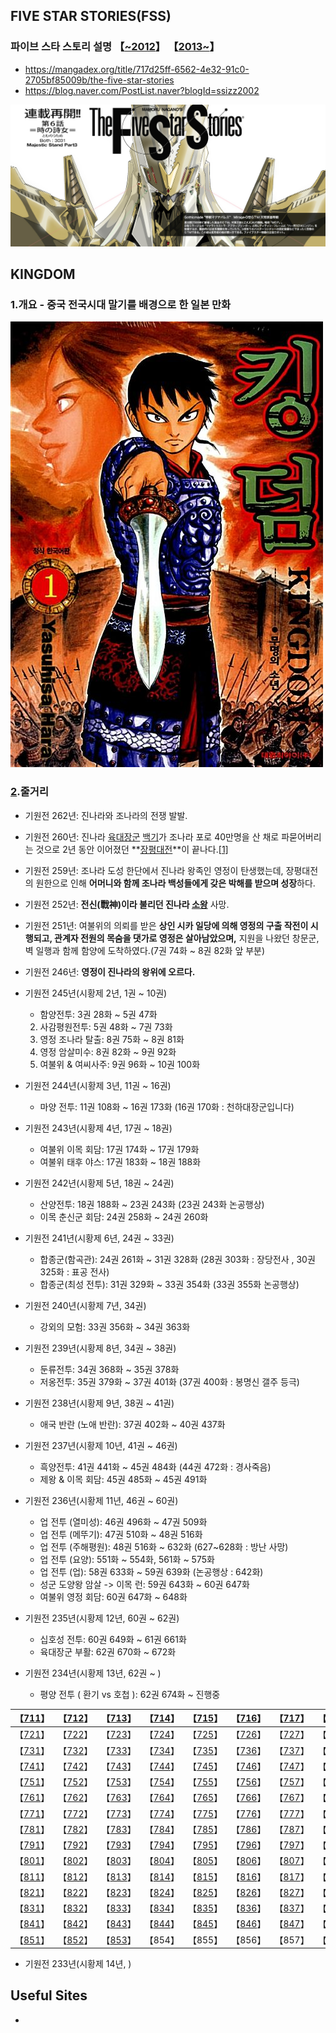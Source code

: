 ## FIVE STAR STORIES(FSS)

### 파이브 스타 스토리 설명 【[~2012](https://namu.wiki/w/%ED%8C%8C%EC%9D%B4%EB%B8%8C%20%EC%8A%A4%ED%83%80%20%EC%8A%A4%ED%86%A0%EB%A6%AC)】 【[2013~](https://namu.wiki/w/%ED%8C%8C%EC%9D%B4%EB%B8%8C%20%EC%8A%A4%ED%83%80%20%EC%8A%A4%ED%86%A0%EB%A6%AC(2013))】

- https://mangadex.org/title/717d25ff-6562-4e32-91c0-2705bf85009b/the-five-star-stories
- https://blog.naver.com/PostList.naver?blogId=ssizz2002

![파일:FSS 리셋 일러스트 .png](./_media/fss.png)





## KINGDOM

### 1.개요 - 중국 전국시대 말기를 배경으로 한 일본 만화

![8925296071 1](./_media/kingdom.jpg)

### [2](https://namu.wiki/w/킹덤(만화)/줄거리#s-2).줄거리

- 기원전 262년: 진나라와 조나라의 전쟁 발발.
- 기원전 260년: 진나라 [육대장군](https://namu.wiki/w/육대장군) [백기](https://namu.wiki/w/백기)가 조나라 포로 40만명을 산 채로 파묻어버리는 것으로 2년 동안 이어졌던 **[장평대전](https://namu.wiki/w/장평대전)**이 끝나다.[[1\]](https://namu.wiki/w/킹덤(만화)/줄거리#fn-1)
- 기원전 259년: 조나라 도성 한단에서 진나라 왕족인 영정이 탄생했는데, 장평대전의 원한으로 인해 **어머니와 함께 조나라 백성들에게 갖은 박해를 받으며 성장**하다.
- 기원전 252년: **전신(戰神)이라 불리던 진나라 [소왕](https://namu.wiki/w/소양왕)** 사망.
- 기원전 251년: 여불위의 의뢰를 받은 **상인 시카 일당에 의해 영정의 구출 작전이 시행되고, 관계자 전원의 목숨을 댓가로 영정은 살아남았으며,** 지원을 나왔던 창문군, 벽 일행과 함께 함양에 도착하였다.(7권 74화 ~ 8권 82화 앞 부분)
- 기원전 246년: **영정이 진나라의 왕위에 오르다.**
- 기원전 245년(시황제 2년, 1권 ~ 10권)
  - 함양전투: 3권 28화 ~ 5권 47화
  2. 사감평원전투: 5권 48화 ~ 7권 73화
  3. 영정 조나라 탈출: 8권 75화 ~ 8권 81화
  4. 영정 암살미수: 8권 82화 ~ 9권 92화
  5. 여불위 & 여씨사주: 9권 96화 ~ 10권 100화

- 기원전 244년(시황제 3년, 11권 ~ 16권)
  - 마양 전투: 11권 108화 ~ 16권 173화 (16권 170화 : 천하대장군입니다)

- 기원전 243년(시황제 4년, 17권 ~ 18권)
  - 여불위 이목 회담: 17권 174화 ~ 17권 179화
  - 여불위 태후 야스: 17권 183화 ~ 18권 188화

- 기원전 242년(시황제 5년, 18권 ~ 24권)
  - 산양전투: 18권 188화 ~ 23권 243화 (23권 243화 논공행상)
  - 이목 춘신군 회담: 24권 258화 ~ 24권 260화

- 기원전 241년(시황제 6년, 24권 ~ 33권)
  - 합종군(함곡관): 24권 261화 ~ 31권 328화 (28권 303화 : 장당전사 , 30권 325화 : 표공 전사)
  - 합종군(최성 전투): 31권 329화 ~ 33권 354화 (33권 355화 논공행상)

- 기원전 240년(시황제 7년, 34권)
  - 강외의 모험: 33권 356화 ~ 34권 363화

- 기원전 239년(시황제 8년, 34권 ~ 38권)
  - 둔류전투: 34권 368화 ~ 35권 378화
  - 저옹전투: 35권 379화 ~ 37권 401화 (37권 400화 : 봉명신 갤주 등극)

- 기원전 238년(시황제 9년, 38권 ~ 41권)
  - 애국 반란 (노애 반란): 37권 402화 ~ 40권 437화

- 기원전 237년(시황제 10년, 41권 ~ 46권)
  - 흑양전투: 41권 441화 ~ 45권 484화 (44권 472화 : 경사죽음)
  - 제왕 & 이목 회담: 45권 485화 ~ 45권 491화

- 기원전 236년(시황제 11년, 46권 ~ 60권)
  - 업 전투 (열미성): 46권 496화 ~ 47권 509화
  - 업 전투 (메뚜기): 47권 510화 ~ 48권 516화
  - 업 전투 (주해평원): 48권 516화 ~ 632화 (627~628화 : 방난 사망)
  - 업 전투 (요양): 551화 ~ 554화, 561화 ~ 575화
  - 업 전투 (업): 58권 633화 ~ 59권 639화 (논공행상 : 642화)
  - 성군 도양왕 암살 -> 이목 런: 59권 643화 ~ 60권 647화
  - 여불위 영정 회담: 60권 647화 ~ 648화
  
- 기원전 235년(시황제 12년, 60권 ~ 62권)

  - 십호성 전투: 60권 649화 ~ 61권 661화
  - 육대장군 부활: 62권 670화 ~ 672화

- 기원전 234년(시황제 13년, 62권 ~ )

  - 평양 전투 ( 환기 vs 호첩 ): 62권 674화 ~ 진행중


| 【[711](http://flash24.co.kr/g4/bbs/board.php?bo_table=cartoon&wr_id=10022&page=5)】 | 【[712](http://flash24.co.kr/g4/bbs/board.php?bo_table=cartoon&wr_id=10038&page=5)】 | 【[713](http://flash24.co.kr/g4/bbs/board.php?bo_table=cartoon&wr_id=10055&page=5)】 | 【[714](http://flash24.co.kr/g4/bbs/board.php?bo_table=cartoon&wr_id=10064&page=5)】 | 【[715](http://flash24.co.kr/g4/bbs/board.php?bo_table=cartoon&wr_id=10078&page=5)】 | 【[716](http://flash24.co.kr/g4/bbs/board.php?bo_table=cartoon&wr_id=10100&page=5)】 | 【[717](http://flash24.co.kr/g4/bbs/board.php?bo_table=cartoon&wr_id=10115&page=5)】 | 【[718](http://flash24.co.kr/g4/bbs/board.php?bo_table=cartoon&wr_id=10126&page=4)】 | 【[719](http://flash24.co.kr/g4/bbs/board.php?bo_table=cartoon&wr_id=10148&page=4)】 | 【[720](http://flash24.co.kr/g4/bbs/board.php?bo_table=cartoon&wr_id=10170&page=4)】 |
| :----------------------------------------------------------: | :----------------------------------------------------------: | :----------------------------------------------------------: | :----------------------------------------------------------: | :----------------------------------------------------------: | :----------------------------------------------------------: | :----------------------------------------------------------: | :----------------------------------------------------------: | :----------------------------------------------------------: | :----------------------------------------------------------: |
| 【[721](http://flash24.co.kr/g4/bbs/board.php?bo_table=cartoon&wr_id=10188&page=4)】 | 【[722](http://flash24.co.kr/g4/bbs/board.php?bo_table=cartoon&wr_id=10201&page=4)】 | 【[723](http://flash24.co.kr/g4/bbs/board.php?bo_table=cartoon&wr_id=10217&page=3)】 | 【[724](http://flash24.co.kr/g4/bbs/board.php?bo_table=cartoon&wr_id=10243&page=3)】 | 【[725](http://flash24.co.kr/g4/bbs/board.php?bo_table=cartoon&wr_id=10264&page=3)】 | 【[726](http://flash24.co.kr/g4/bbs/board.php?bo_table=cartoon&wr_id=10293&page=2)】 | 【[727](http://flash24.co.kr/g4/bbs/board.php?bo_table=cartoon&wr_id=10308&page=2)】 | 【[728](http://flash24.co.kr/g4/bbs/board.php?bo_table=cartoon&wr_id=10324&page=2)】 | 【[729](http://flash24.co.kr/g4/bbs/board.php?bo_table=cartoon&wr_id=10343&page=2)】 | 【[730](http://flash24.co.kr/g4/bbs/board.php?bo_table=cartoon&wr_id=10365)】 |
| 【[731](http://flash24.co.kr/g4/bbs/board.php?bo_table=cartoon&wr_id=10377)】 | 【[732](http://flash24.co.kr/g4/bbs/board.php?bo_table=cartoon&wr_id=10393)】 | 【[733](http://flash24.co.kr/g4/bbs/board.php?bo_table=cartoon&wr_id=10404)】 | 【[734](http://flash24.co.kr/g4/bbs/board.php?bo_table=cartoon&wr_id=10416)】 | 【[735](http://flash24.co.kr/g4/bbs/board.php?bo_table=cartoon&wr_id=10426)】 | 【[736](http://flash24.co.kr/g4/bbs/board.php?bo_table=cartoon&wr_id=10472)】 | 【[737](http://flash24.co.kr/g4/bbs/board.php?bo_table=cartoon&wr_id=10483)】 | 【[738](http://flash24.co.kr/g4/bbs/board.php?bo_table=cartoon&wr_id=10496)】 | 【[739](http://flash24.co.kr/g4/bbs/board.php?bo_table=cartoon&wr_id=10508)】 | 【[740](http://flash24.co.kr/g4/bbs/board.php?bo_table=cartoon&wr_id=10522)】 |
| 【[741](http://flash24.co.kr/g4/bbs/board.php?bo_table=cartoon&wr_id=10540#c_10542)】 | 【[742](http://flash24.co.kr/g4/bbs/board.php?bo_table=cartoon&wr_id=10552)】 | 【[743](http://flash24.co.kr/g4/bbs/board.php?bo_table=cartoon&wr_id=10569)】 | 【[744](http://flash24.co.kr/g4/bbs/board.php?bo_table=cartoon&wr_id=10592)】 | 【[745](http://flash24.co.kr/g4/bbs/board.php?bo_table=cartoon&wr_id=10621)】 | 【[746](http://flash24.co.kr/g4/bbs/board.php?bo_table=cartoon&wr_id=10635)】 | 【[747](http://flash24.co.kr/g4/bbs/board.php?bo_table=cartoon&wr_id=10663#c_10664)】 | 【[748](http://flash24.co.kr/g4/bbs/board.php?bo_table=cartoon&wr_id=10677)】 | 【[749](http://flash24.co.kr/g4/bbs/board.php?bo_table=cartoon&wr_id=10696)】 | 【[750](http://flash24.co.kr/g4/bbs/board.php?bo_table=cartoon&wr_id=10712)】 |
| 【[751](http://flash24.co.kr/g4/bbs/board.php?bo_table=cartoon&wr_id=10729&page=0)】 | 【[752](http://flash24.co.kr/g4/bbs/board.php?bo_table=cartoon&wr_id=10746)】 | 【[753](http://flash24.co.kr/g4/bbs/board.php?bo_table=cartoon&wr_id=10782)】 | 【[754](http://flash24.co.kr/g4/bbs/board.php?bo_table=cartoon&wr_id=10811)】 | 【[755](http://flash24.co.kr/g4/bbs/board.php?bo_table=cartoon&wr_id=10844)】 | 【[756](http://flash24.co.kr/g4/bbs/board.php?bo_table=cartoon&wr_id=10874)】 | 【[757](http://flash24.co.kr/g4/bbs/board.php?bo_table=cartoon&wr_id=10929)】 | 【[758](http://flash24.co.kr/g4/bbs/board.php?bo_table=cartoon&wr_id=10984)】 | 【[759](http://flash24.co.kr/g4/bbs/board.php?bo_table=cartoon&wr_id=11014)】 | 【[760](http://flash24.co.kr/g4/bbs/board.php?bo_table=cartoon&wr_id=11048)】 |
| 【[761](http://flash24.co.kr/g4/bbs/board.php?bo_table=cartoon&wr_id=11077)】 | 【[762](http://flash24.co.kr/g4/bbs/board.php?bo_table=cartoon&wr_id=11105)】 | 【[763](http://flash24.co.kr/g4/bbs/board.php?bo_table=cartoon&wr_id=11178)】 | 【[764](http://flash24.co.kr/g4/bbs/board.php?bo_table=cartoon&wr_id=11209)】 | 【[765](http://flash24.co.kr/g4/bbs/board.php?bo_table=cartoon&wr_id=11237&fbrefresh=CAN_BE_ANYTHING)】 | 【[766](http://flash24.co.kr/g4/bbs/board.php?bo_table=cartoon&wr_id=11263&fbrefresh=CAN_BE_ANYTHING)】 | 【[767](http://flash24.co.kr/g4/bbs/board.php?bo_table=cartoon&wr_id=11286)】 | 【[768](http://flash24.co.kr/g4/bbs/board.php?bo_table=cartoon&wr_id=11331)】 | 【[769](http://flash24.co.kr/g4/bbs/board.php?bo_table=cartoon&wr_id=11380&fbrefresh=CAN_BE_ANYTHING)】 | 【[770](http://flash24.co.kr/g4/bbs/board.php?bo_table=cartoon&wr_id=11404)】 |
| 【[771](http://flash24.co.kr/g4/bbs/board.php?bo_table=cartoon&wr_id=11421)】 | 【[772](http://flash24.co.kr/g4/bbs/board.php?bo_table=cartoon&wr_id=11437)】 | 【[773](http://flash24.co.kr/g4/bbs/board.php?bo_table=cartoon&wr_id=11456&page=0)】 | 【[774](http://flash24.co.kr/g4/bbs/board.php?bo_table=cartoon&wr_id=11476)】 | 【[775](http://flash24.co.kr/g4/bbs/board.php?bo_table=cartoon&wr_id=11501)】 | 【[776](http://flash24.co.kr/g4/bbs/board.php?bo_table=cartoon&wr_id=11518)】 | 【[777](http://flash24.co.kr/g4/bbs/board.php?bo_table=cartoon&wr_id=11534#c_11535)】 | 【[778](http://flash24.co.kr/g4/bbs/board.php?bo_table=cartoon&wr_id=11559)】 | 【[779](http://flash24.co.kr/g4/bbs/board.php?bo_table=cartoon&wr_id=11575)】 | 【[780](http://flash24.co.kr/g4/bbs/board.php?bo_table=cartoon&wr_id=11593)】 |
| 【[781](http://flash24.co.kr/g4/bbs/board.php?bo_table=cartoon&wr_id=11610&fbrefresh=CAN_BE_ANYTHING#_PA)】 | 【[782](http://flash24.co.kr/g4/bbs/board.php?bo_table=cartoon&wr_id=11618#c_11619)】 | 【[783](http://flash24.co.kr/g4/bbs/board.php?bo_table=cartoon&wr_id=11630)】 | 【[784](http://flash24.co.kr/g4/bbs/board.php?bo_table=cartoon&wr_id=11642&fbrefresh=CAN_BE_ANYTHING)】 | 【[785](http://flash24.co.kr/g4/bbs/board.php?bo_table=cartoon&wr_id=11648&fbrefresh=CAN_BE_ANYTHING)】 | 【[786](http://flash24.co.kr/g4/bbs/board.php?bo_table=cartoon&wr_id=11657&fbrefresh=CAN_BE_ANYTHING)】 | 【[787](http://flash24.co.kr/g4/bbs/board.php?bo_table=cartoon&wr_id=11665)】 | 【[788](http://flash24.co.kr/g4/bbs/board.php?bo_table=cartoon&wr_id=11673&fbrefresh=CAN_BE_ANYTHING)】 | 【[789](http://www.flash24.co.kr/g4/bbs/board.php?bo_table=cartoon&wr_id=11684&sca=&sfl=wr_subject&stx=%C5%B7%B4%FD&sop=and&page=2)】 | 【[790](http://flash24.co.kr/g4/bbs/board.php?bo_table=cartoon&wr_id=11690&fbrefresh=CAN_BE_ANYTHING)】 |
| 【[791](http://flash24.co.kr/g4/bbs/board.php?bo_table=cartoon&wr_id=11702&fbrefresh=CAN_BE_ANYTHING)】 | 【[792](http://flash24.co.kr/g4/bbs/board.php?bo_table=cartoon&wr_id=11715)】 | 【[793](http://flash24.co.kr/g4/bbs/board.php?bo_table=cartoon&wr_id=11725)】 | 【[794](http://flash24.co.kr/g4/bbs/board.php?bo_table=cartoon&wr_id=11732)】 | 【[795](http://flash24.co.kr/g4/bbs/board.php?bo_table=cartoon&wr_id=11743)】 | 【[796](http://flash24.co.kr/g4//bbs/board.php?bo_table=cartoon&wr_id=11761&page=75)】 | 【[797](http://flash24.co.kr/g4/bbs/board.php?bo_table=cartoon&wr_id=11772#c_11774)】 | 【[798](http://flash24.co.kr/g4/bbs/board.php?bo_table=cartoon&wr_id=11787)】 | 【[799](http://flash24.co.kr/g4/bbs/board.php?bo_table=cartoon&wr_id=11803)】 | 【[800](http://flash24.co.kr/g4/bbs/board.php?bo_table=cartoon&wr_id=11812)】 |
| 【[801](http://flash24.co.kr/g4/bbs/board.php?bo_table=cartoon&wr_id=11823)】 | 【[802](http://flash24.co.kr/g4/bbs/board.php?bo_table=cartoon&wr_id=11848)】 | 【[803](http://flash24.co.kr/g4/bbs/board.php?bo_table=cartoon&wr_id=11858)】 | 【[804](http://flash24.co.kr/g4/bbs/board.php?bo_table=cartoon&wr_id=11867)】 | 【[805](http://flash24.co.kr/g4/bbs/board.php?bo_table=cartoon&wr_id=11878&page=1)】 | 【[806](http://flash24.co.kr/g4//bbs/board.php?bo_table=cartoon&wr_id=11886&page=167)】 | 【[807](http://flash24.co.kr/g4/bbs/board.php?bo_table=cartoon&wr_id=11893&fbrefresh=CAN_BE_ANYTHING)】 | 【[808](http://www.flash24.co.kr/g4/bbs/board.php?bo_table=cartoon&wr_id=11901&sfl=wr_subject&stx=%C5%B7%B4%FD&sst=wr_hit&sod=asc&sop=and&page=1)】 | 【[809](http://www.flash24.co.kr/g4/bbs/board.php?bo_table=cartoon&wr_id=11915&sca=&sfl=wr_subject&stx=%C5%B7%B4%FD&sop=and&page=9)】 | 【[810](https://manatoki461.net/comic/20528290?sst=as_view&sod=desc&jaum=%E3%85%8B&spage=1)】 |
| 【[811](http://flash24.co.kr/g4/bbs/board.php?bo_table=cartoon&wr_id=11932)】 | 【[812](http://flash24.co.kr/g4/bbs/board.php?bo_table=cartoon&wr_id=11948&fbrefresh=CAN_BE_ANYTHING)】 | 【[813](http://flash24.co.kr/g4/bbs/board.php?bo_table=cartoon&wr_id=11966&fbrefresh=CAN_BE_ANYTHING)】 | 【[814](https://flash24.co.kr/g4/bbs/board.php?bo_table=cartoon&wr_id=11987)】 | 【[815](https://flash24.co.kr/g4/bbs/board.php?bo_table=cartoon&wr_id=11990)】 | 【[816](https://flash24.co.kr/g4/bbs/board.php?bo_table=cartoon&wr_id=11999&fbrefresh=CAN_BE_ANYTHING)】 | 【[817](https://flash24.co.kr/g4/bbs/board.php?bo_table=cartoon&wr_id=12019)】 | 【[818](https://flash24.co.kr/g4/bbs/board.php?bo_table=cartoon&wr_id=12029)】 | 【[819](https://flash24.co.kr/g4/bbs/board.php?bo_table=cartoon&wr_id=12036)】 | 【[820](https://flash24.co.kr/g4/bbs/board.php?bo_table=cartoon&wr_id=12045)】 |
| 【[821](https://www.flash24.co.kr/g4/bbs/board.php?bo_table=cartoon&wr_id=12053)】 | 【[822](https://flash24.co.kr/g4/bbs/board.php?bo_table=cartoon&wr_id=12062)】 | 【[823](https://www.flash24.co.kr/g4/bbs/board.php?bo_table=cartoon&wr_id=12075)】 | 【[824](https://flash24.co.kr/g4/bbs/board.php?bo_table=cartoon&wr_id=12082)】 | 【[825](https://flash24.co.kr/g4/bbs/board.php?bo_table=cartoon&wr_id=12102)】 | 【[826](https://flash24.co.kr/g4/bbs/board.php?bo_table=cartoon&wr_id=12117)】 | 【[827](https://flash24.co.kr/g4/bbs/board.php?bo_table=cartoon&wr_id=12138)】 | 【[828](https://flash24.co.kr/g4/bbs/board.php?bo_table=cartoon&wr_id=12152)】 | 【[829](https://flash24.co.kr/g4/bbs/board.php?bo_table=cartoon&wr_id=12167)】 | 【[830](https://flash24.co.kr/g4/bbs/board.php?bo_table=cartoon&wr_id=12178#c_12179)】 |
| 【[831](https://flash24.co.kr/g4/bbs/board.php?bo_table=cartoon&wr_id=12193)】 | 【[832](https://flash24.co.kr/g4/bbs/board.php?bo_table=cartoon&wr_id=12202)】 | 【[833](https://flash24.co.kr/g4/bbs/board.php?bo_table=cartoon&wr_id=12209)】 | 【[834](https://flash24.co.kr/g4/bbs/board.php?bo_table=cartoon&wr_id=12218)】 | 【[835](https://flash24.co.kr/g4/bbs/board.php?bo_table=cartoon&wr_id=12228)】 | 【[836](https://www.flash24.co.kr/g4/bbs/board.php?bo_table=cartoon&wr_id=12232)】 | 【[837](https://flash24.co.kr/g4/bbs/board.php?bo_table=cartoon&wr_id=12240#c_12246)】 | 【[838](https://flash24.co.kr/g4/bbs/board.php?bo_table=cartoon&wr_id=12249)】 | 【[839](https://flash24.co.kr/g4/bbs/board.php?bo_table=cartoon&wr_id=12260)】 | 【[840](https://flash24.co.kr/g4/bbs/board.php?bo_table=cartoon&wr_id=12267)】 |
| 【[841](https://flash24.co.kr/g4/bbs/board.php?bo_table=cartoon&wr_id=12275)】 | 【[842](https://flash24.co.kr/g4/bbs/board.php?bo_table=cartoon&wr_id=12284)】 | 【[843](https://flash24.co.kr/g4/bbs/board.php?bo_table=cartoon&wr_id=12295)】 | 【[844](https://flash24.co.kr/g4/bbs/board.php?bo_table=cartoon&wr_id=12300)】 | 【[845](https://flash24.co.kr/g4/bbs/board.php?bo_table=cartoon&wr_id=12304#c_12305)】 | 【[846](https://flash24.co.kr/g4/bbs/board.php?bo_table=cartoon&wr_id=12308)】 | 【[847](https://flash24.co.kr/g4/bbs/board.php?bo_table=cartoon&wr_id=12322)】 | 【[848](https://flash24.co.kr/g4/bbs/board.php?bo_table=cartoon&wr_id=12326)】 | 【[849](https://flash24.co.kr/g4/bbs/board.php?bo_table=cartoon&wr_id=12330)】 | 【[850](https://flash24.co.kr/g4/bbs/board.php?bo_table=cartoon&wr_id=12334)】 |
| 【[851](https://flash24.co.kr/g4/bbs/board.php?bo_table=cartoon&wr_id=12338#c_12342)】 | 【[852](https://flash24.co.kr/g4/bbs/board.php?bo_table=cartoon&wr_id=12341)】 | 【[853](https://flash24.co.kr/g4/bbs/board.php?bo_table=cartoon&wr_id=12352)】 |                           【854】                            |                           【855】                            |                           【856】                            |                           【857】                            |                           【858】                            |                           【859】                            |                           【860】                            |

- 기원전 233년(시황제 14년, )



## Useful Sites

* 


